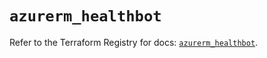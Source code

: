 # `azurerm_healthbot`

Refer to the Terraform Registry for docs: [`azurerm_healthbot`](https://registry.terraform.io/providers/hashicorp/azurerm/3.96.0/docs/resources/healthbot).
